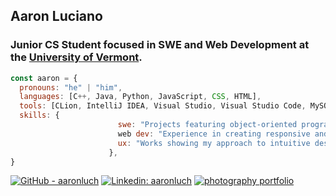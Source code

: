 <h2> Aaron Luciano </h2>
<h3> Junior CS Student focused in SWE and Web Development at the <a href="https://uvm.edu">University of Vermont</a>. </h3>


```javascript
const aaron = {
  pronouns: "he" | "him",
  languages: [C++, Java, Python, JavaScript, CSS, HTML],
  tools: [CLion, IntelliJ IDEA, Visual Studio, Visual Studio Code, MySQL, Git, GitHub],
  skills: {
                        swe: "Projects featuring object-oriented programming and algorithm implementation using C++ and Java.",
                        web dev: "Experience in creating responsive and interactive websites using HTML, CSS, and JavaScript",
                        ux: "Works showing my approach to intuitive design and user interaction."
                      },
}
```


[![GitHub - aaronluch](https://img.shields.io/badge/GitHub-aaronluch-blue?style=flat-square&logo=github)](https://github.com/aaronluch)
[![Linkedin: aaronluch](https://img.shields.io/badge/-aaronluciano-blue?style=flat-square&logo=Linkedin&logoColor=white&link=https://www.linkedin.com/in/aaronluciano/)](https://www.linkedin.com/in/aaronluciano/)
[![photography portfolio](https://img.shields.io/badge/photography-portfolio-71c476?style=flat-square)](https://aaronluciano.com)
